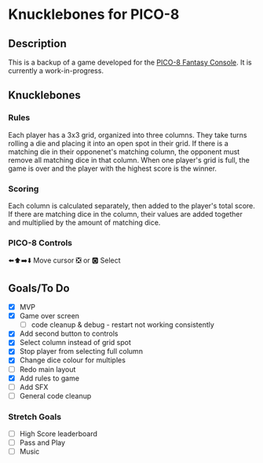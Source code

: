 # Knucklebones for PICO-8
## Description
This is a backup of a game developed for the [PICO-8 Fantasy Console](https://www.lexaloffle.com/pico-8.php). It is currently a work-in-progress.
## Knucklebones
### Rules
Each player has a 3x3 grid, organized into three columns. They take turns rolling a die and placing it into an open spot in their grid. If there is a matching die in their opponenet's matching column, the opponent must remove all matching dice in that column. When one player's grid is full, the game is over and the player with the highest score is the winner.
### Scoring
Each column is calculated separately, then added to the player's total score. If there are matching dice in the column, their values are added together and multiplied by the amount of matching dice.
### PICO-8 Controls
⬅️⬆️➡️⬇️ Move cursor
❎ or 🅾️ Select
## Goals/To Do
- [x] MVP
- [x] Game over screen
    - [ ] code cleanup & debug - restart not working consistently
- [x] Add second button to controls
- [x] Select column instead of grid spot
- [x] Stop player from selecting full column
- [x] Change dice colour for multiples
- [ ] Redo main layout
- [x] Add rules to game
- [ ] Add SFX
- [ ] General code cleanup
### Stretch Goals
- [ ] High Score leaderboard
- [ ] Pass and Play
- [ ] Music